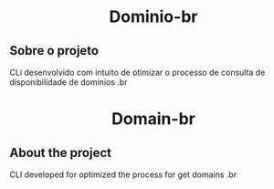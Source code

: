 <div align="center">

# Dominio-br 

</div> 

## Sobre o projeto
CLi desenvolvido com intuito de otimizar o processo de consulta de disponibilidade de domínios .br

<div align="center">

# Domain-br 

</div>

## About the project
CLI developed for optimized the process for get domains .br

